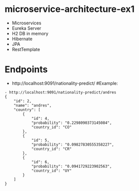 # microservice-architecture-ex1
- Microservices
- Eureka Server
- H2 DB in memory
- Hibernate
- JPA
- RestTemplate

# Endpoints
- http://localhost:9091/nationality-predict/<name>
#Example: 
```
- http://localhost:9091/nationality-predict/andres
{
    "id": 2,
    "name": "andres",
    "country": [
        {
            "id": 4,
            "probability": "0.2298090373145084",
            "country_id": "CO"
        },
        {
            "id": 5,
            "probability": "0.09827830555358227",
            "country_id": "CR"
        },
        {
            "id": 6,
            "probability": "0.0941729223902563",
            "country_id": "UY"
        }
    ]
}
```

